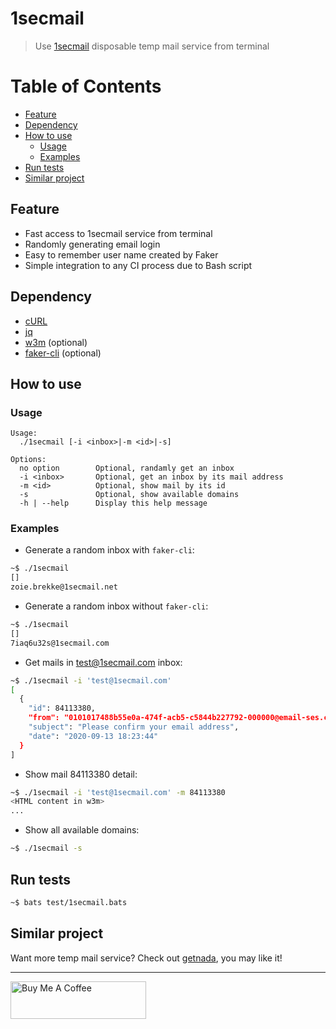 # 1secmail

> Use [1secmail](https://www.1secmail.com/) disposable temp mail service from terminal

# Table of Contents

- [Feature](#feature)
- [Dependency](#dependency)
- [How to use](#how-to-use)
  - [Usage](#usage)
  - [Examples](#examples)
- [Run tests](#run-tests)
- [Similar project](#similar-project)

## Feature

- Fast access to 1secmail service from terminal
- Randomly generating email login
- Easy to remember user name created by Faker
- Simple integration to any CI process due to Bash script

## Dependency

- [cURL](https://curl.haxx.se/download.html)
- [jq](https://stedolan.github.io/jq/)
- [w3m](http://w3m.sourceforge.net/) (optional)
- [faker-cli](https://github.com/lestoni/faker-cli) (optional)

## How to use

### Usage

```
Usage:
  ./1secmail [-i <inbox>|-m <id>|-s]

Options:
  no option        Optional, randamly get an inbox
  -i <inbox>       Optional, get an inbox by its mail address
  -m <id>          Optional, show mail by its id
  -s               Optional, show available domains
  -h | --help      Display this help message
```

### Examples

- Generate a random inbox with `faker-cli`:

```bash
~$ ./1secmail
[]
zoie.brekke@1secmail.net
```

- Generate a random inbox without `faker-cli`:

```bash
~$ ./1secmail
[]
7iaq6u32s@1secmail.com
```

- Get mails in test@1secmail.com inbox:

```bash
~$ ./1secmail -i 'test@1secmail.com'
[
  {
    "id": 84113380,
    "from": "0101017488b55e0a-474f-acb5-c5844b227792-000000@email-ses.com",
    "subject": "Please confirm your email address",
    "date": "2020-09-13 18:23:44"
  }
]
```

- Show mail 84113380 detail:

```bash
~$ ./1secmail -i 'test@1secmail.com' -m 84113380
<HTML content in w3m>
...
```

- Show all available domains:

```bash
~$ ./1secmail -s
```

## Run tests

```bash
~$ bats test/1secmail.bats
```

## Similar project

Want more temp mail service? Check out [getnada](https://github.com/KevCui/getnada), you may like it!

---

<a href="https://www.buymeacoffee.com/kevcui" target="_blank"><img src="https://cdn.buymeacoffee.com/buttons/v2/default-orange.png" alt="Buy Me A Coffee" height="60px" width="217px"></a>
